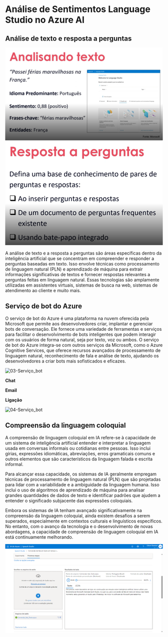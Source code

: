 #  Análise de Sentimentos Language Studio no Azure AI

## Análise de texto e resposta a perguntas

<img src="./Speech/input/01-Analisando_texto.png" alt="01-Analisando_texto">

<img src="./Speech/input/02-Resposta_perguntas.png" alt="02-Resposta_perguntas">

A análise de texto e a resposta a perguntas são áreas específicas dentro da inteligência artificial que se concentram em compreender e responder a perguntas baseadas em texto. Isso envolve técnicas como processamento de linguagem natural (PLN) e aprendizado de máquina para extrair informações significativas de textos e fornecer respostas relevantes a perguntas feitas em linguagem natural. Essas tecnologias são amplamente utilizadas em assistentes virtuais, sistemas de busca na web, sistemas de atendimento ao cliente e muito mais.

## Serviço de bot do Azure

O serviço de bot do Azure é uma plataforma na nuvem oferecida pela Microsoft que permite aos desenvolvedores criar, implantar e gerenciar bots de conversação. Ele fornece uma variedade de ferramentas e serviços para facilitar o desenvolvimento de bots inteligentes que podem interagir com os usuários de forma natural, seja por texto, voz ou ambos. O serviço de bot do Azure integra-se com outros serviços da Microsoft, como o Azure Cognitive Services, que oferece recursos avançados de processamento de linguagem natural, reconhecimento de fala e análise de texto, ajudando os desenvolvedores a criar bots mais sofisticados e eficazes.

<img src="./Speech/input/03-Serviço_bot.png" alt="03-Serviço_bot">

<strong><p> Chat </p> 
<p> Email </p>
<p> Ligação </p></strong>

<img src="./Speech/input/04-Serviço_bot_02.png" alt="04-Serviço_bot">

## Compreensão da linguagem coloquial

A compreensão de linguagem coloquial em IA refere-se à capacidade de um sistema de inteligência artificial entender e interpretar a linguagem usada em conversas informais ou cotidianas entre pessoas. Isso inclui gírias, expressões idiomáticas, abreviações, erros gramaticais comuns e outros elementos que são característicos da linguagem falada e escrita informal.

Para alcançar essa capacidade, os sistemas de IA geralmente empregam técnicas de processamento de linguagem natural (PLN) que são projetadas para lidar com a variabilidade e a ambiguidade da linguagem humana. Isso inclui o uso de algoritmos de aprendizado de máquina para analisar grandes quantidades de dados de texto e identificar padrões que ajudem a entender o significado subjacente das expressões coloquiais.

Embora os sistemas de IA tenham avançado significativamente na compreensão da linguagem coloquial, ainda existem desafios a serem superados, especialmente em contextos culturais e linguísticos específicos. No entanto, com o avanço da tecnologia e o desenvolvimento de novas abordagens, a capacidade de compreensão de linguagem coloquial em IA está continuamente melhorando.

<img src="./Speech/input/05-Audio_texto.png" alt="05-Audio_texto">

